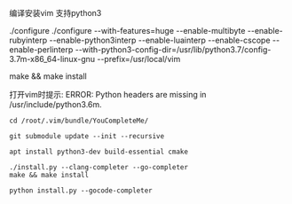 编译安装vim 支持python3

./configure ./configure --with-features=huge --enable-multibyte --enable-rubyinterp  --enable-python3interp --enable-luainterp --enable-cscope  --enable-perlinterp  --with-python3-config-dir=/usr/lib/python3.7/config-3.7m-x86_64-linux-gnu --prefix=/usr/local/vim

make && make install


打开vim时提示: ERROR: Python headers are missing in /usr/include/python3.6m.

```
cd /root/.vim/bundle/YouCompleteMe/

git submodule update --init --recursive

apt install python3-dev build-essential cmake

./install.py --clang-completer --go-completer
make && make install

python install.py --gocode-completer

```
